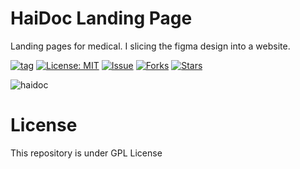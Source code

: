 # HaiDoc Landing Page

Landing pages for medical. I slicing the figma design into a website.

[![tag](https://img.shields.io/github/tag/zuramai/laravel-smm.svg)](https://github.com/zuramai/laravel-smm) [![License: MIT](https://img.shields.io/badge/License-GPL-blue.svg)](https://github.com/zuramai/laravel-smm/blob/master/LICENSE) [![Issue](https://img.shields.io/github/issues/Azkazikna/haidoc)](https://img.shields.io/github/issues/Azkazikna/haidoc) [![Forks](https://img.shields.io/github/forks/Azkazikna/haidoc)](https://img.shields.io/github/forks/Azkazikna/haidoc) [![Stars](https://img.shields.io/github/stars/Azkazikna/haidoc)](https://img.shields.io/github/stars/Azkazikna/haidoc)

![haidoc](https://user-images.githubusercontent.com/70270081/179326051-bedb8273-b0ab-4934-a42b-bb5989689038.png)

# License

This repository is under GPL License
